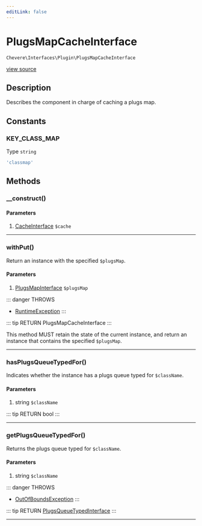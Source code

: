```yaml
---
editLink: false
---
```


# PlugsMapCacheInterface

`Chevere\Interfaces\Plugin\PlugsMapCacheInterface`

[view source](https://github.com/chevere/chevere/blob/master/src/Chevere/Interfaces/Plugin/PlugsMapCacheInterface.php)

## Description

Describes the component in charge of caching a plugs map.

## Constants

### KEY_CLASS_MAP

Type `string`

```php
'classmap'
```

## Methods

### __construct()

#### Parameters

1. [CacheInterface](../Cache/CacheInterface.md) `$cache`

---

### withPut()

Return an instance with the specified `$plugsMap`.

#### Parameters

1. [PlugsMapInterface](./PlugsMapInterface.md) `$plugsMap`

::: danger THROWS
- [RuntimeException](../../Exceptions/Core/RuntimeException.md) 
:::

::: tip RETURN
PlugsMapCacheInterface
:::

This method MUST retain the state of the current instance, and return
an instance that contains the specified `$plugsMap`.

---

### hasPlugsQueueTypedFor()

Indicates whether the instance has a plugs queue typed for `$className`.

#### Parameters

1. string `$className`

::: tip RETURN
bool
:::

---

### getPlugsQueueTypedFor()

Returns the plugs queue typed for `$className`.

#### Parameters

1. string `$className`

::: danger THROWS
- [OutOfBoundsException](../../Exceptions/Core/OutOfBoundsException.md) 
:::

::: tip RETURN
[PlugsQueueTypedInterface](./PlugsQueueTypedInterface.md)
:::

---
